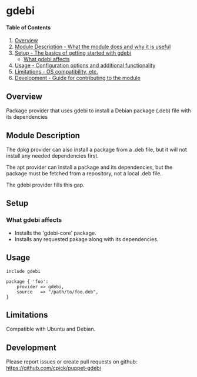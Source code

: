 # gdebi

#### Table of Contents

1. [Overview](#overview)
2. [Module Description - What the module does and why it is useful](#module-description)
3. [Setup - The basics of getting started with gdebi](#setup)
    * [What gdebi affects](#what-gdebi-affects)
4. [Usage - Configuration options and additional functionality](#usage)
5. [Limitations - OS compatibility, etc.](#limitations)
6. [Development - Guide for contributing to the module](#development)

## Overview

Package provider that uses gdebi to install a Debian package (.deb) file with its dependencies

## Module Description

The dpkg provider can also install a package from a .deb file, but it will not
install any needed dependencies first.

The apt provider can install a package and its dependencies, but the package
must be fetched from a repository, not a local .deb file.

The gdebi provider fills this gap.

## Setup

### What gdebi affects

* Installs the 'gdebi-core' package.
* Installs any requested pakage along with its dependencies.

## Usage

    include gdebi

    package { 'foo':
        provider => gdebi,
        source   => "/path/to/foo.deb",
    }

## Limitations

Compatible with Ubuntu and Debian.

## Development

Please report issues or create pull requests on github:
https://github.com/cpick/puppet-gdebi
